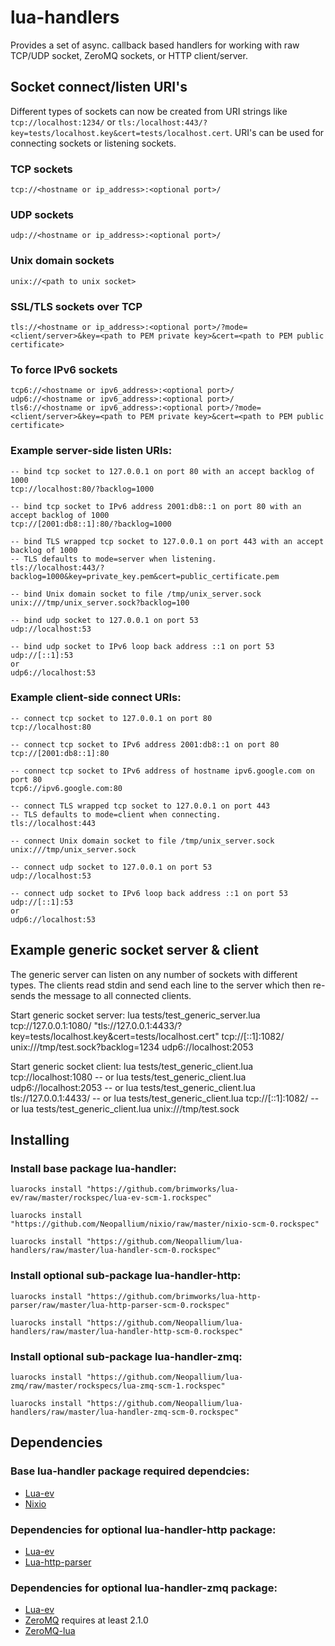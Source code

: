 lua-handlers
==============

Provides a set of async. callback based handlers for working with raw TCP/UDP socket, ZeroMQ sockets, or HTTP client/server.


Socket connect/listen URI's
---------------------------

Different types of sockets can now be created from URI strings like `tcp://localhost:1234/` or `tls:/localhost:443/?key=tests/localhost.key&cert=tests/localhost.cert`.  URI's can be used for connecting sockets or listening sockets.

### TCP sockets

	tcp://<hostname or ip_address>:<optional port>/

### UDP sockets

	udp://<hostname or ip_address>:<optional port>/

### Unix domain sockets

	unix://<path to unix socket>

### SSL/TLS sockets over TCP

	tls://<hostname or ip_address>:<optional port>/?mode=<client/server>&key=<path to PEM private key>&cert=<path to PEM public certificate>

### To force IPv6 sockets

	tcp6://<hostname or ipv6_address>:<optional port>/
	udp6://<hostname or ipv6_address>:<optional port>/
	tls6://<hostname or ipv6_address>:<optional port>/?mode=<client/server>&key=<path to PEM private key>&cert=<path to PEM public certificate>


### Example server-side listen URIs:

	-- bind tcp socket to 127.0.0.1 on port 80 with an accept backlog of 1000
	tcp://localhost:80/?backlog=1000
	
	-- bind tcp socket to IPv6 address 2001:db8::1 on port 80 with an accept backlog of 1000
	tcp://[2001:db8::1]:80/?backlog=1000
	
	-- bind TLS wrapped tcp socket to 127.0.0.1 on port 443 with an accept backlog of 1000
	-- TLS defaults to mode=server when listening.
	tls://localhost:443/?backlog=1000&key=private_key.pem&cert=public_certificate.pem
	
	-- bind Unix domain socket to file /tmp/unix_server.sock
	unix:///tmp/unix_server.sock?backlog=100
	
	-- bind udp socket to 127.0.0.1 on port 53
	udp://localhost:53
	
	-- bind udp socket to IPv6 loop back address ::1 on port 53
	udp://[::1]:53
	or
	udp6://localhost:53

### Example client-side connect URIs:

	-- connect tcp socket to 127.0.0.1 on port 80
	tcp://localhost:80
	
	-- connect tcp socket to IPv6 address 2001:db8::1 on port 80
	tcp://[2001:db8::1]:80
	
	-- connect tcp socket to IPv6 address of hostname ipv6.google.com on port 80
	tcp6://ipv6.google.com:80
	
	-- connect TLS wrapped tcp socket to 127.0.0.1 on port 443
	-- TLS defaults to mode=client when connecting.
	tls://localhost:443
	
	-- connect Unix domain socket to file /tmp/unix_server.sock
	unix:///tmp/unix_server.sock
	
	-- connect udp socket to 127.0.0.1 on port 53
	udp://localhost:53
	
	-- connect udp socket to IPv6 loop back address ::1 on port 53
	udp://[::1]:53
	or
	udp6://localhost:53


Example generic socket server & client
--------------------------------------

The generic server can listen on any number of sockets with different types.  The clients read stdin and send each line to the server which then re-sends the message to all connected clients.

Start generic socket server:
	lua tests/test_generic_server.lua tcp://127.0.0.1:1080/ "tls://127.0.0.1:4433/?key=tests/localhost.key&cert=tests/localhost.cert" tcp://[::1]:1082/ unix:///tmp/test.sock?backlog=1234 udp6://localhost:2053

Start generic socket client:
	lua tests/test_generic_client.lua tcp://localhost:1080
	-- or
	lua tests/test_generic_client.lua udp6://localhost:2053
	-- or
	lua tests/test_generic_client.lua tls://127.0.0.1:4433/
	-- or
	lua tests/test_generic_client.lua tcp://[::1]:1082/
	-- or
	lua tests/test_generic_client.lua unix:///tmp/test.sock

Installing
----------

### Install base package lua-handler:

	luarocks install "https://github.com/brimworks/lua-ev/raw/master/rockspec/lua-ev-scm-1.rockspec"

	luarocks install "https://github.com/Neopallium/nixio/raw/master/nixio-scm-0.rockspec"

	luarocks install "https://github.com/Neopallium/lua-handlers/raw/master/lua-handler-scm-0.rockspec"

### Install optional sub-package lua-handler-http:

	luarocks install "https://github.com/brimworks/lua-http-parser/raw/master/lua-http-parser-scm-0.rockspec"

	luarocks install "https://github.com/Neopallium/lua-handlers/raw/master/lua-handler-http-scm-0.rockspec"


### Install optional sub-package lua-handler-zmq:

	luarocks install "https://github.com/Neopallium/lua-zmq/raw/master/rockspecs/lua-zmq-scm-1.rockspec"

	luarocks install "https://github.com/Neopallium/lua-handlers/raw/master/lua-handler-zmq-scm-0.rockspec"


Dependencies
------------
### Base lua-handler package required dependcies:

* [Lua-ev](https://github.com/brimworks/lua-ev)
* [Nixio](https://github.com/Neopallium/nixio)

### Dependencies for optional lua-handler-http package:

* [Lua-ev](https://github.com/brimworks/lua-ev)
* [Lua-http-parser](https://github.com/brimworks/lua-http-parser)

### Dependencies for optional lua-handler-zmq package:

* [Lua-ev](https://github.com/brimworks/lua-ev)
* [ZeroMQ](http://www.zeromq.org/) requires at least 2.1.0
* [ZeroMQ-lua](http://github.com/Neopallium/lua-zmq)

